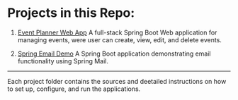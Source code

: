 # Projects in this Repo:
1. [Event Planner Web App](https://github.com/EbenFuentes/Spring-Boot-Projects/tree/master/event-planner-app)
A full-stack Spring Boot Web application for managing events, were user can create, view, edit, and delete events.

2. [Spring Email Demo](https://github.com/EbenFuentes/Spring-Boot-Projects/tree/master/SpringEmailDemo)
A Spring Boot application demonstrating email functionality using Spring Mail.

---
Each project folder contains the sources and deetailed instructions on how to set up, configure, and run the applications.
